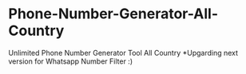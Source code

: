 # Phone-Number-Generator-All-Country
Unlimited Phone Number Generator Tool All Country *Upgarding next version for Whatsapp Number Filter :)
